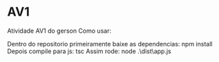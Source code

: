 # AV1
Atividade AV1 do gerson
Como usar:

Dentro do repositorio primeiramente baixe as dependencias: npm install
Depois compile para js: tsc
Assim rode: node .\dist\app.js
